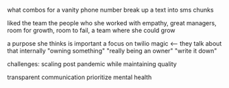 what combos for a vanity phone number
break up a text into sms chunks

liked the team the people who she worked with 
empathy, great managers, room for growth, room to fail, a team where she could grow

a purpose she thinks is important
a focus on twilio magic <-- they talk about that internally "owning something"
"really being an owner" 
"write it down"

challenges: scaling post pandemic while maintaining quality

transparent communication
prioritize mental health

